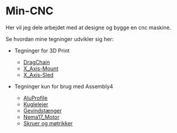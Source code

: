 # Min-CNC

Her vil jeg dele arbejdet med at designe og bygge en cnc maskine.

Se hvordan mine tegninger udvikler sig her:

* Tegninger for 3D Print
  * [DragChain](./FreeCad-files/DragChain/README.md)
  * [X_Axis-Mount](./FreeCad-files/X_Axis/X_Axis-Mount/README.md)
  * [X_Axis-Sled](./FreeCad-files/X_Axis/X_Axis-Sled/)

* Tegninger kun for brug med Assembly4
  * [AluProfile]()
  * [Kuglelejer]()
  * [Gevindstænger]()
  * [Nema17_Motor]()
  * [Skruer og møtrikker]()